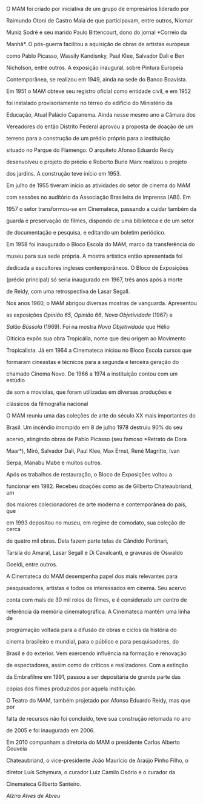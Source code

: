 

O MAM foi criado por iniciativa de um grupo de empresários liderado por

Raimundo Otoni de Castro Maia de que participavam, entre outros, Niomar

Muniz Sodré e seu marido Paulo Bittencourt, dono do jornal *Correio da

Manhã*. O pós-guerra facilitou a aquisição de obras de artistas europeus

como Pablo Picasso, Wassily Kandisnky, Paul Klee, Salvador Dali e Ben

Nicholson, entre outros. A exposição inaugural, sobre Pintura Europeia

Contemporânea, se realizou em 1949, ainda na sede do Banco Boavista.



Em 1951 o MAM obteve seu registro oficial como entidade civil, e em 1952

foi instalado provisoriamente no térreo do edifício do Ministério da

Educação, Atual Palácio Capanema. Ainda nesse mesmo ano a Câmara dos

Vereadores do então Distrito Federal aprovou a proposta de doação de um

terreno para a construção de um prédio próprio para a instituição

situado no Parque do Flamengo. O arquiteto Afonso Eduardo Reidy

desenvolveu o projeto do prédio e Roberto Burle Marx realizou o projeto

dos jardins. A construção teve início em 1953.



Em julho de 1955 tiveram início as atividades do setor de cinema do MAM

com sessões no auditório da Associação Brasileira de Imprensa (ABI). Em

1957 o setor transformou-se em Cinemateca, passando a cuidar também da

guarda e preservação de filmes, dispondo de uma biblioteca e de um setor

de documentação e pesquisa, e editando um boletim periódico.



Em 1958 foi inaugurado o Bloco Escola do MAM, marco da transferência do

museu para sua sede própria. A mostra artística então apresentada foi

dedicada a escultores ingleses contemporâneos. O Bloco de Exposições

(prédio principal) só seria inaugurado em 1967, três anos após a morte

de Reidy, com uma retrospectiva de Lasar Segall.



Nos anos 1960, o MAM abrigou diversas mostras de vanguarda. Apresentou

as exposições *Opinião 65*, *Opinião 66*, *Nova Objetividade* (1967) e

*Salão Bússola* (1969). Foi na mostra *Nova Objetividade* que Hélio

Oiticica expôs sua obra Tropicália, nome que deu origem ao Movimento

Tropicalista. Já em 1964 a Cinemateca iniciou no Bloco Escola cursos que

formaram cineastas e técnicos para a segunda e terceira geração do

chamado Cinema Novo. De 1966 a 1974 a instituição contou com um estúdio

de som e moviolas, que foram utilizadas em diversas produções e

clássicos da filmografia nacional



O MAM reuniu uma das coleções de arte do século XX mais importantes do

Brasil. Um incêndio irrompido em 8 de julho 1978 destruiu 90% do seu

acervo, atingindo obras de Pablo Picasso (seu famoso *Retrato de Dora

Maar*), Miró, Salvador Dali, Paul Klee, Max Ernst, René Magritte, Ivan

Serpa, Manabu Mabe e muitos outros.



Após os trabalhos de restauração, o Bloco de Exposições voltou a

funcionar em 1982. Recebeu doações como as de Gilberto Chateaubriand, um

dos maiores colecionadores de arte moderna e contemporânea do país, que

em 1993 depositou no museu, em regime de comodato, sua coleção de cerca

de quatro mil obras. Dela fazem parte telas de Cândido Portinari,

Tarsila do Amaral, Lasar Segall e Di Cavalcanti, e gravuras de Oswaldo

Goeldi, entre outros.



A Cinemateca do MAM desempenha papel dos mais relevantes para

pesquisadores, artistas e todos os interessados em cinema. Seu acervo

conta com mais de 30 mil rolos de filmes, e é considerado um centro de

referência da memória cinematográfica. A Cinemateca mantém uma linha de

programação voltada para a difusão de obras e ciclos da história do

cinema brasileiro e mundial, para o público e para pesquisadores, do

Brasil e do exterior. Vem exercendo influência na formação e renovação

de espectadores, assim como de críticos e realizadores. Com a extinção

da Embrafilme em 1991, passou a ser depositária de grande parte das

cópias dos filmes produzidos por aquela instituição.



O Teatro do MAM, também projetado por Afonso Eduardo Reidy, mas que por

falta de recursos não foi concluído, teve sua construção retomada no ano

de 2005 e foi inaugurado em 2006.



Em 2010 compunham a diretoria do MAM o presidente Carlos Alberto Gouveia

Chateaubriand, o vice-presidente João Maurício de Araújo Pinho Filho, o

diretor Luís Schymura, o curador Luiz Camilo Osório e o curador da

Cinemateca Gilberto Santeiro.



*Alzira Alves de Abreu*



